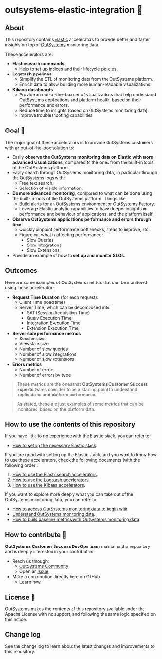 # outsystems-elastic-integration 🚀

## About
This repository contains [Elastic](https://elastic.co/) accelerators to provide better and faster insights on top of [OutSystems](https://www.outsystems.com/) monitoring data.

These accelerators are:
- **Elasticsearch commands**
    - Help to set up indices and their lifecycle policies.
- **Logstash pipelines**
    - Simplify the ETL of monitoring data from the OutSystems platform.
    - Enrich data to allow building more human-readable visualizations.
- **Kibana dashboards**
    - Provide an out-of-the-box set of visualizations that help understand OutSystems applications and platform health, based on their performance and errors.
    - Reduce time to insights (based on OutSystems monitoring data).
    - Improve troubleshooting capabilities.

## Goal 🎯
The major goal of these accelerators is to provide OutSystems customers with an out-of-the-box solution to:
- Easily **observe the OutSystems monitoring data on Elastic with more advanced visualizations**, compared to the ones from the built-in tools of the OutSystems platform.
- Easily search through OutSystems monitoring data, in particular through the OutSystems logs with:
    - Free text search.
    - Selection of visible information.
- **Do more advanced monitoring**, compared to what can be done using the built-in tools of the OutSystems platform. Things like:
    - Build alerts for an OutSystems environment or OutSystems Factory.
    - Leverage Elastic analytic capabilities to have deeper insights on performance and behaviour of applications, and the platform itself.
- **Observe OutSystems applications performance and errors through time**.
    - Quickly pinpoint performance bottlenecks, areas to improve, etc.
    - Figure out what is affecting performance:
        - Slow Queries
        - Slow Integrations
        - Slow Extensions
- Provide an example of how to **set up and monitor SLOs**.

## Outcomes

Here are some examples of OutSystems metrics that can be monitored using these accelerators:
- **Request Time Duration** (for each request):
    - Client Time (load time)
    - Server Time, which can be decomposed into:
        - SAT (Session Acquisition Time)
        - Query Execution Time
        - Integration Execution Time
        - Extension Execution Time
- **Server side performance metrics**
    - Session size
    - Viewstate size
    - Number of slow queries
    - Number of slow integrations
    - Number of slow extensions
- **Errors metrics**
    - Number of errors
    - Number of errors by type

> These metrics are the ones that **OutSystems Customer Success Experts** teams consider to be a starting point to understand applications and platform performance.

> As stated, these are just examples of some metrics that can be monitored, based on the platform data.

## How to use the contents of this repository

If you have little to no experience with the Elastic stack, you can refer to:
- [How to set up the necessary Elastic stack](docs/Setup-ELK.md).

If you are good with setting up the Elastic stack, and you want to know how to use these accelerators, check the following documents (with the following order):
1. [How to use the Elasticsearch accelerators](elasticsearch/README.md).
2. [How to use the Logstash accelerators](logstash/README.md).
3. [How to use the Kibana accelerators](kibana/README.md).

If you want to explore more deeply what you can take out of the OutSystems monitoring data, you can refer to:
- [How to access OutSystems monitoring data to begin with](docs/Access-Monitoring-Data.md).
- [Understand OutSystems monitoring data](docs/Monitoring-Data.md).
- [How to build baseline metrics with Outsystems monitoring data](docs/Baseline-Metrics.md).

## How to contribute 📝
**OutSystems Customer Success DevOps team** maintains this repository and is deeply interested in your contribution!
- Reach us through:
    - [OutSystems Community](https://www.outsystems.com/community/)
    - Open an [issue](https://github.com/OutSystems/outsystems-elastic-integration/issues)
- Make a contribution directly here on GitHub
    - Learn [how](https://kbroman.org/github_tutorial/pages/fork.html).

## License 📃
OutSystems makes the contents of this repository available under the Apache License with no support, and following the same logic specified on this [notice](https://github.com/OutSystems/outsystems-pipeline/blob/master/NOTICE.md).

## Change log
See the change log to learn about the latest changes and improvements to this repository.
